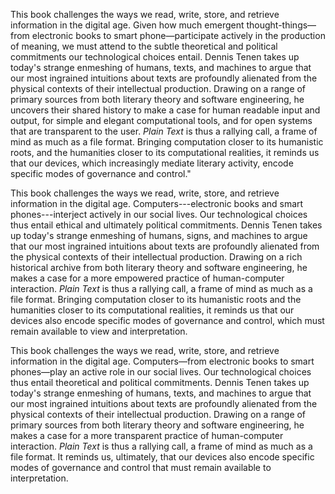 This book challenges the ways we read, write, store, and retrieve information
in the digital age. Given how much emergent thought-things—from electronic
books to smart phone—participate actively in the production of meaning, we
must attend to the subtle theoretical and political commitments our
technological choices entail. Dennis Tenen takes up today's strange enmeshing
of humans, texts, and machines to argue that our most ingrained intuitions
about texts are profoundly alienated from the physical contexts of their
intellectual production. Drawing on a range of primary sources from both
literary theory and software engineering, he uncovers their shared history to
make a case for human readable input and output, for simple and elegant
computational tools, and for open systems that are transparent to the user.
<i>Plain Text</i> is thus a rallying call, a frame of mind as much as a file
format. Bringing computation closer to its humanistic roots, and the
humanities closer to its computational realities, it reminds us that our
devices, which increasingly mediate literary activity, encode specific modes
of governance and control."

This book challenges the ways we read, write, store, and retrieve information
in the digital age. Computers---electronic books and smart phones---interject
actively in our social lives. Our technological choices thus entail ethical
and ultimately political commitments. Dennis Tenen takes up today's strange
enmeshing of humans, signs, and machines to argue that our most ingrained
intuitions about texts are profoundly alienated from the physical contexts of
their intellectual production. Drawing on a rich historical archive from both
literary theory and software engineering, he makes a case for a more empowered
practice of human-computer interaction. <i>Plain Text</i> is thus a rallying
call, a frame of mind as much as a file format. Bringing computation closer to
its humanistic roots and the humanities closer to its computational realities,
it reminds us that our devices also encode specific modes of governance and
control, which must remain available to view and interpretation.

This book challenges the ways we read, write, store, and retrieve information in the digital age. Computers—from electronic books to smart phones—play an active role in our social lives. Our technological choices thus entail theoretical and political commitments. Dennis Tenen takes up today's strange enmeshing of humans, texts, and machines to argue that our most ingrained intuitions about texts are profoundly alienated from the physical contexts of their intellectual production. Drawing on a range of primary sources from both literary theory and software engineering, he makes a case for a more transparent practice of human-computer interaction. <i>Plain Text</i> is thus a rallying call, a frame of mind as much as a file format. It reminds us, ultimately, that our devices also encode specific modes of governance and control that must remain available to interpretation.

